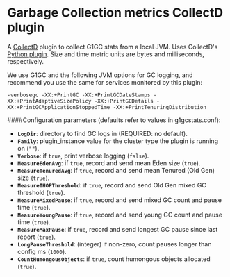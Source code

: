 # Garbage Collection metrics CollectD plugin

A [CollectD](http://collectd.org) plugin to collect G1GC stats from a local JVM. Uses CollectD's [Python plugin](http://collectd.org/documentation/manpages/collectd-python.5.shtml).
Size and time metric units are bytes and milliseconds, respectively.

We use G1GC and the following JVM options for GC logging, and recommend you use the same for services monitored by this plugin:

`-verbosegc -XX:+PrintGC -XX:+PrintGCDateStamps -XX:+PrintAdaptiveSizePolicy -XX:+PrintGCDetails -XX:+PrintGCApplicationStoppedTime -XX:+PrintTenuringDistribution`

####Configuration parameters (defaults refer to values in g1gcstats.conf):
- **`LogDir`**: directory to find GC logs in (REQUIRED: no default).
- **`Family`**: plugin\_instance value for the cluster type the plugin is running on (`""`).
- **`Verbose`**: if `true`, print verbose logging (`false`).
- **`MeasureEdenAvg`**: if `true`, record and send mean Eden size (`true`).
- **`MeasureTenuredAvg`**: if `true`, record and send mean Tenured (Old Gen) size (`true`).
- **`MeasureIHOPThreshold`**: if `true`, record and send Old Gen mixed GC threshold (`true`).
- **`MeasureMixedPause`**: if `true`, record and send mixed GC count and pause time (`true`).
- **`MeasureYoungPause`**: if `true`, record and send young GC count and pause time (`true`).
- **`MeasureMaxPause`**: if `true`, record and send longest GC pause since last report (`true`).
- **`LongPauseThreshold`**: (integer) if non-zero, count pauses longer than config ms (`1000`).
- **`CountHumongousObjects`**: if `true`, count humongous objects allocated (`true`).
